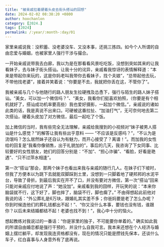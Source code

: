 ```yaml
---
title: "被亲戚拉着硬着头皮去街头搭讪的回想"
date: 2024-02-02 08:38:20 +0800
author: hoochanlon
category: [2024.]
tags: [2024]
permalink: /:year/:month-:day/01
---
```


家里亲戚说我：没积蓄、没老婆没车、又没本事，还挑三拣四。如今个人所谓的自由恋爱与婚姻，也被家里人强行干涉与撮合。 <!-- more -->

一开始亲戚说带我去白廊，我以为是在那看看风景吃吃饭，没想到突如其来的让我看妹子，去与妹子街头搭讪。让我十分的诧异，亲戚看我惊讶的表情解释道：“本来是带起你来玩的，这是你妈老叫我带你去看妹子，找个夫娘”，“总带起他去玩，不带他找老婆”，接着并笑着说：“你要是不去，我就把你丢在这，不管你了”。

我被亲戚与几个与他随行的路人朋友生拉硬拽及怂恿下，强行与陌生的路人妹子搭讪。“美女，可以加一个微信吗？”、“美女，我看你们挺喜欢拍照，（你要是有个相机就好了，搭讪成功机率要高些）我也爱好摄影，一起加个微信。”，亲戚说的诸如此类的话，我是真说不出来口。可硬被这番拉扯、“加油打气”，无可奈何地去第二次搭讪，硬着头皮加了对方微信，最后一起吃了个饭。

加上微信的当时，我有些完全无法理解，亲戚给我搜到的小视频对“妹子被男人搭讪是什么感觉？”的解答让我有些出乎意料 —— “不应该是反感吗？”，“不认为是流氓吗？怎么居然妹子还自认为有魅力，而开心接受了？离谱！”。而加我的女性给的回复是“我看你像销售，出于礼貌加的”，事后的几天，我咨询了下女同事、比较要好的女性朋友，她们的回答分别是：“不加”、“担心诈骗”、“看脸，好看是艳遇”、“只不过萍水相逢”。

第一次“搭讪”那会，那两个妹子也看出来我与亲戚的随行几人。在妹子们下坡时，但我了方便本以为跳下去就能双脚踩到土里，没想到一只脚着地了硬邦邦的水泥平台，导致了骨折。到最后我实在开不了口，并没有要对方微信，第一次“搭讪”回来只能对亲戚应付地说了声：“她没加”。亲戚看到我的囧样，开玩笑的说：“本来你脑袋就不行，这下好了，脚也摔了，脑袋不行，脚也瘸了。” 不由得想起此前他对我说的话：“外公葬礼是6万块，跟婚礼其实差不多；你爸妈要是老了怎么办呢？你到时候连他们的葬礼钱都出不起！”、“你又没什么本事，要钱也没有钱，谁跟你？以后未来结婚都结不起！老婆也找不到！”，我心中十分的恼火。

想起教练对我说过的一番话：“你是家里的独子，不可能要你单着的。” 确实如此我的所谓自由婚恋都是强行干预的，并没什么自我可言。我本来还想在个人经济与婚姻上摆烂躺平，却发现我连资格都没有，现在的情况只能是攒钱先保本，还谈什么车子，红白喜事与人身意外有了底再说。